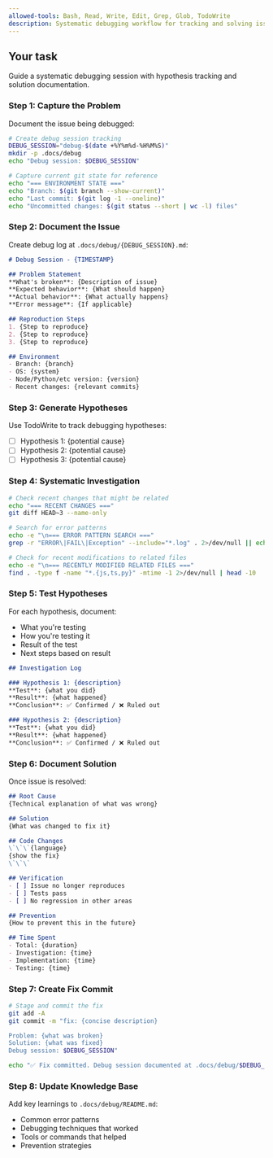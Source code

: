 ```yaml
---
allowed-tools: Bash, Read, Write, Edit, Grep, Glob, TodoWrite
description: Systematic debugging workflow for tracking and solving issues
---
```


## Your task

Guide a systematic debugging session with hypothesis tracking and solution documentation.

### Step 1: Capture the Problem

Document the issue being debugged:

```bash
# Create debug session tracking
DEBUG_SESSION="debug-$(date +%Y%m%d-%H%M%S)"
mkdir -p .docs/debug
echo "Debug session: $DEBUG_SESSION"

# Capture current git state for reference
echo "=== ENVIRONMENT STATE ==="
echo "Branch: $(git branch --show-current)"
echo "Last commit: $(git log -1 --oneline)"
echo "Uncommitted changes: $(git status --short | wc -l) files"
```

### Step 2: Document the Issue

Create debug log at `.docs/debug/{DEBUG_SESSION}.md`:

```markdown
# Debug Session - {TIMESTAMP}

## Problem Statement
**What's broken**: {Description of issue}
**Expected behavior**: {What should happen}
**Actual behavior**: {What actually happens}
**Error message**: {If applicable}

## Reproduction Steps
1. {Step to reproduce}
2. {Step to reproduce}
3. {Step to reproduce}

## Environment
- Branch: {branch}
- OS: {system}
- Node/Python/etc version: {version}
- Recent changes: {relevant commits}
```

### Step 3: Generate Hypotheses

Use TodoWrite to track debugging hypotheses:
- [ ] Hypothesis 1: {potential cause}
- [ ] Hypothesis 2: {potential cause}
- [ ] Hypothesis 3: {potential cause}

### Step 4: Systematic Investigation

```bash
# Check recent changes that might be related
echo "=== RECENT CHANGES ==="
git diff HEAD~3 --name-only

# Search for error patterns
echo -e "\n=== ERROR PATTERN SEARCH ==="
grep -r "ERROR\|FAIL\|Exception" --include="*.log" . 2>/dev/null || echo "No error logs found"

# Check for recent modifications to related files
echo -e "\n=== RECENTLY MODIFIED RELATED FILES ==="
find . -type f -name "*.{js,ts,py}" -mtime -1 2>/dev/null | head -10
```

### Step 5: Test Hypotheses

For each hypothesis, document:
- What you're testing
- How you're testing it
- Result of the test
- Next steps based on result

```markdown
## Investigation Log

### Hypothesis 1: {description}
**Test**: {what you did}
**Result**: {what happened}
**Conclusion**: ✅ Confirmed / ❌ Ruled out

### Hypothesis 2: {description}
**Test**: {what you did}
**Result**: {what happened}
**Conclusion**: ✅ Confirmed / ❌ Ruled out
```

### Step 6: Document Solution

Once issue is resolved:

```markdown
## Root Cause
{Technical explanation of what was wrong}

## Solution
{What was changed to fix it}

## Code Changes
\`\`\`{language}
{show the fix}
\`\`\`

## Verification
- [ ] Issue no longer reproduces
- [ ] Tests pass
- [ ] No regression in other areas

## Prevention
{How to prevent this in the future}

## Time Spent
- Total: {duration}
- Investigation: {time}
- Implementation: {time}
- Testing: {time}
```

### Step 7: Create Fix Commit

```bash
# Stage and commit the fix
git add -A
git commit -m "fix: {concise description}

Problem: {what was broken}
Solution: {what was fixed}
Debug session: $DEBUG_SESSION"

echo "✅ Fix committed. Debug session documented at .docs/debug/$DEBUG_SESSION.md"
```

### Step 8: Update Knowledge Base

Add key learnings to `.docs/debug/README.md`:
- Common error patterns
- Debugging techniques that worked
- Tools or commands that helped
- Prevention strategies